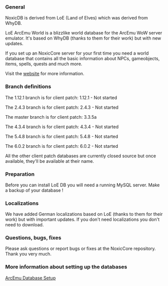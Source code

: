 ### General

NoxicDB is derived from LoE (Land of Elves) which was derived from WhyDB.

LoE ArcEmu World is a blizzlike world database for the ArcEmu WoW
server emulator.
It's based on WhyDB (thanks to them for their work) but with new
updates.

If you set up an NoxicCore server for your first time you need a world
database that contains all the basic information about NPCs,
gameobjects, items, spells, quests and much more.

Visit the [website](http://dev.landofelves.net) for more information.

### Branch definitions
The 1.12.1 branch is for client patch: 1.12.1 - Not started

The 2.4.3 branch is for client patch: 2.4.3 - Not started

The master branch is for client patch: 3.3.5a

The 4.3.4 branch is for client patch: 4.3.4 - Not started

The 5.4.8 branch is for client patch: 5.4.8 - Not started

The 6.0.2 branch is for client patch: 6.0.2 - Not started


All the other client patch databases are currently closed source but once available, they'll be available at their name.

### Preparation

Before you can install LoE DB you will need a running MySQL server.
Make a backup of your database !


### Localizations

We have added German localizations based on LoE (thanks to them
for their work) but with important updates. 
If you don't need localizations you don't need to download.


### Questions, bugs, fixes

Please ask questions or report bugs or fixes at the NoxicCore repository.
Thank you very much.


### More information about setting up the databases

[ArcEmu Database Setup](http://arcemu.org/wiki/Database_setup)

